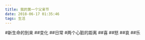 ```yaml
---
title: 我的第一个父亲节 
date: 2018-06-17 01:35:46
tags: 生活
---
```


#新生命的到来
##变化
##日常
#两个心脏的距离
##喜
##怒
##哀
##乐
